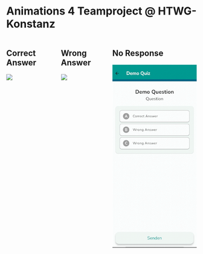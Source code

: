 # Animations 4 Teamproject @ HTWG-Konstanz

<div style="display: flex;">
    <div>
        <h2>Correct Answer</h2>
        <img src="https://github.com/TobiTgl/animations/blob/main/correct.gif?raw=true" width="250">
    </div>
    <div>
        <h2>Wrong Answer</h2>
        <img src="https://github.com/TobiTgl/animations/blob/main/wrong.gif?raw=true" width="250">
    </div>
    <div>
        <h2>No Response</h2>
        <img src="https://github.com/TobiTgl/animations/blob/main/notvoted.gif?raw=true" width="250">
    </div>
</div>
